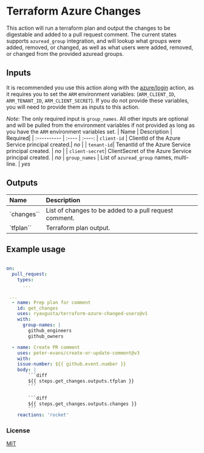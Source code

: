 # Terraform Azure Changes
This action will run a terraform plan and output the changes to be digestable and added to a pull request comment.
The current states supports `azuread_group` integration, and will lookup what groups were added, removed, or changed, as well as what users were added, removed, or changed from the provided azuread groups.



## Inputs
It is recommended you use this action along with the [azure/login](https://github.com/Azure/login) action, as it requires you to set the `ARM` environment variables: (`ARM_CLIENT_ID`, `ARM_TENANT_ID`, `ARM_CLIENT_SECRET`).  If you do not provide these variables, you will need to provide them as inputs to this action.

*Note:* The only required input is `group_names`. All other inputs are optional and will be pulled from the environment variables if not provided as long as you have the `ARM` environment variables set. 
| Name      | Description | Required|
| :----------     | :----   | :----:
| `client-id`     | ClientId of the Azure Service principal created.| _no_ |
| `tenant-id`| TenantId of the Azure Service principal created.  | _no_ |
| `client-secret`| ClientSecret of the Azure Service principal created. | *no*
| `group_names` | List of `azuread_group` names, multi-line. | *yes*

## Outputs
| Name      | Description  | 
| :-------- | :----------  |
| `changes`` | List of changes to be added to a pull request comment. |
| `tfplan`` | Terraform plan output. |

## Example usage
```yaml

on: 
  pull_request:
    types: 
      ...
 
 ...
  - name: Prep plan for comment
    id: get_changes
    uses: ryaugusta/terraform-azure-changed-users@v1
    with: 
      group-names: |
        github_engineers
        github_owners

  - name: Create PR comment
    uses: peter-evans/create-or-update-comment@v3
    with:
    issue-number: ${{ github.event.number }}
    body: |
        ```diff
        ${{ steps.get_changes.outputs.tfplan }}
        ```
        
        ```diff
        ${{ steps.get_changes.outputs.changes }}
        ```
    reactions: 'rocket' 
```

### License
[MIT](https://github.com/ryaugusta/pr-add-reviewers-action/blob/main/LICENSE)



